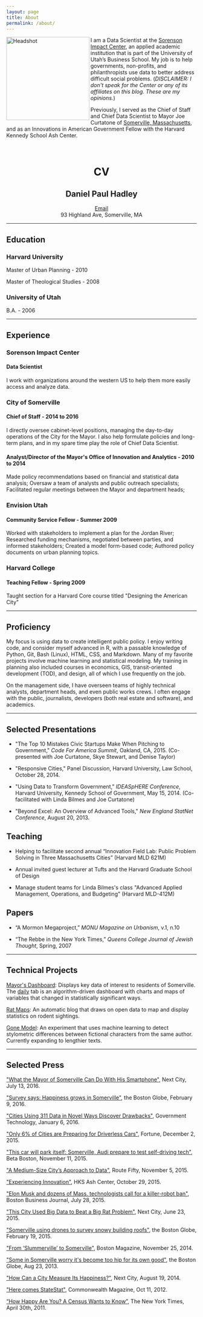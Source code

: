 ```yaml
---
layout: page
title: About
permalink: /about/
---
```


<img src="http://danielphadley.com/images/Daniel_Hadley_2016.jpg" alt="Headshot" style="width: 220px;" align="left"/>

I am a Data Scientist at the [Sorenson Impact Center](http://eccles.utah.edu/sorenson-impact-center/), an applied academic institution that is part of the University of Utah’s Business School. My job is to help governments, non-profits, and philanthropists use data to better address difficult social problems. (*DISCLAIMER: I don't speak for the Center or any of its affiliates on this blog. These are my opinions.*)

Previously, I served as the Chief of Staff and Chief Data Scientist to Mayor Joe Curtatone of [Somerville, Massachusetts](http://www.boston.com/news/globe/magazine/articles/2006/05/14/the_model_city/), and as an Innovations in American Government Fellow with the Harvard Kennedy School Ash Center. 

<br>


<center> <h1>CV</h1> </center>

<center> <h2>Daniel Paul Hadley</h2> </center>
<center> <a href="http://scr.im/32e4">Email</a></center>
<center> 93 Highland Ave, Somerville, MA </center>

****

## Education

### Harvard University

Master of Urban Planning - 2010

Master of Theological Studies - 2008

### University of Utah

B.A. - 2006

<!--- B.A., Middle Eastern Studies: Hebrew - 2006 -->

****

## Experience

### Sorenson Impact Center

#### Data Scientist

I work with organizations around the western US to help them more easily access and analyze data. 

### City of Somerville

#### Chief of Staff - 2014 to 2016

I directly oversee cabinet-level positions, managing the day-to-day operations of the City for the Mayor. I also help formulate policies and long-term plans, and in my spare time play the role of Chief Data Scientist.

#### Analyst/Director of the Mayor's Office of Innovation and Analytics -  2010 to 2014

Made policy recommendations based on financial and statistical data analysis; Oversaw a team of analysts and public outreach specialists; Facilitated regular meetings between the Mayor and department heads;

### Envision Utah

#### Community Service Fellow - Summer 2009

Worked with stakeholders to implement a plan for the Jordan River; Researched funding mechanisms, negotiated between parties, and informed stakeholders; Created a model form-based code; Authored policy documents on urban planning topics.

### Harvard College

#### Teaching Fellow - Spring 2009

Taught section for a Harvard Core course titled "Designing the American City"

****

## Proficiency 

My focus is using data to create intelligent public policy. I enjoy writing code, and consider myself advanced in R, with a passable knowledge of Python, Git, Bash (Linux), HTML, CSS, and Markdown. Many of my favorite projects involve machine learning and statistical modeling. My training in planning also included courses in economics, GIS, transit-oriented development (TOD), and design, all of which I use frequently on the job. 

On the management side, I have overseen teams of highly technical analysts, department heads, and even public works crews. I often engage with the public, journalists, developers (both real estate and software), and academics.  

****

## Selected Presentations

+ "The Top 10 Mistakes Civic Startups Make When Pitching to Government," *Code For America Summit*, Oakland, CA, 2015. (Co-presented with Joe Curtatone, Skye Stewart, and Denise Taylor)

+ "Responsive Cities," Panel Discussion, Harvard University, Law School, October 28, 2014.   

+ "Using Data to Transform Government," *IDEASpHERE Conference*, Harvard University, Kennedy School of Government, May 15, 2014. (Co-facilitated with Linda Bilmes and Joe Curtatone)

+ "Beyond Excel: An Overview of Advanced Tools," *New England StatNet Conference*, August 20, 2013.

## Teaching

+ Helping to facilitate second annual “Innovation Field Lab: Public Problem Solving in Three Massachusetts Cities” (Harvard MLD 621M)

+ Annual invited guest lecturer at Tufts and the Harvard Graduate School of Design

+ Manage student teams for Linda Bilmes's class "Advanced Applied Management, Operations, and Budgeting" (Harvard MLD-412M)

## Papers

+ “A Mormon Megaproject,” *MONU Magazine on Urbanism*, v.1, n.10

+ “The Rebbe in the New York Times,” *Queens College Journal of Jewish Thought*, Spring, 2007

****

## Technical Projects

[Mayor's Dashboard](http://www.somervillema.gov/dashboard/): Displays key data of interest to residents of Somerville. The [daily](http://www.somervillema.gov/dashboard/daily.html) tab is an algorithm-driven dashboard with charts and maps of variables that changed in statistically significant ways.   

[Rat Maps](http://ratmaps.com/): An automatic blog that draws on open data to map and display statistics on rodent sightings.

[Gone Model](http://danielphadley.com/Gone-Girl-Prediction/): An experiment that uses machine learning to detect stylometric differences between fictional characters from the same author. Currently expanding to lengthier texts.  

****

## Selected Press

["What the Mayor of Somerville Can Do With His Smartphone"](https://nextcity.org/daily/entry/mayor-somerville-smartphone-data-open-gov), Next City, July 13, 2016.

["Survey says: Happiness grows in Somerville"](https://www.bostonglobe.com/metro/regionals/north/2016/02/09/survey-says-happiness-grows-somerville/gRVG7rbqhNGFki8OcrSmLI/story.html), the Boston Globe, February 9, 2016.

["Cities Using 311 Data in Novel Ways Discover Drawbacks"](http://www.govtech.com/data/Cities-Using-311-Data-in-Novel-Ways-Discover-Drawbacks.html), Government Technology, January 6, 2016. 

["Only 6% of Cities are Preparing for Driverless Cars"](http://fortune.com/2015/12/02/somerville-driverless-car/), Fortune, December 2, 2015.

["This car will park itself: Somerville, Audi prepare to test self-driving tech"](http://www.betaboston.com/news/2015/11/24/this-car-will-park-itself-somerville-audi-prepare-to-test-self-driving-tech/), Beta Boston, November 11, 2015.

["A Medium-Size City’s Approach to Data"](http://www.routefifty.com/2015/11/somerville-massachusetts-stat-program/123465/), Route Fifty, November 5, 2015.

["Experiencing Innovation"](http://ash.harvard.edu/news/experiencing-innovation), HKS Ash Center, October 29, 2015.

["Elon Musk and dozens of Mass. technologists call for a killer-robot ban"](http://www.bizjournals.com/boston/blog/startups/2015/07/elon-musk-and-dozens-of-mass-technologists-call.html), Boston Business Journal, July 28, 2015.

["This City Used Big Data to Beat a Big Rat Problem"](http://nextcity.org/daily/entry/rat-problem-cities-big-data-solution-somerville-mass), Next City, June 23, 2015.

["Somerville using drones to survey snowy building roofs"](http://www.bostonglobe.com/metro/2015/02/19/somerville-using-drones-survey-snowy-building-roofs/qYXOJ6X3iBaur854JFnuPJ/story.html), the Boston Globe, February 19, 2015.

["From ‘Slummerville’ to Somerville"](http://www.bostonmagazine.com/news/blog/2014/11/25/somerville-video-harvard-kennedy-school/), Boston Magazine, November 25, 2014.

["Some in Somerville worry it's become too hip for its own good"](http://www.bostonglobe.com/lifestyle/style/2013/08/22/some-somerville-worry-become-too-hip-for-its-own-good/Ibas2h5Q5p9MTl82qQ2OwK/story.html), the Boston Globe, Aug 23, 2013.

["How Can a City Measure Its Happiness?"](http://nextcity.org/daily/entry/happiest-cities-well-being-survey-policy), Next City, August 19, 2014.

["Here comes StateStat"](http://commonwealthmagazine.org/politics/002-here-comes-statestat/), Commonwealth Magazine, Oct 11, 2012.

[“How Happy Are You? A Census Wants to Know”](http://www.nytimes.com/2011/05/01/us/01happiness.html?pagewanted=all&_r=0), The New York Times, April 30th, 2011.
  

<!--- 
	Accomplishments 
	### Statistical Analysis
	+ Analyzed survey data and uncovered the link between wellbeing and city services
	+ Found that people in the single stream pilot ranked 2 and 3 SD higher on satisfaction
	+ Demonstrated a link between citation issuance and arrests
	+ Predicted % of residents who generated more waste than 65 gallons using average tonnage plus distribution from data on visible trash. Bought larger bins.
	+ Descriptive and predictive stats for rats. 30% Decrease demonstrated by CausalImpact tool.
	+ Property values
	+ Pedestrian collisions - traffic sign at Highland and Grove
	+ Discovered discrepancy between assessments and building permits
	+ Predicted high school enrollment for coming years
	+ Modeled the age of roadways as a function of PCI
	+ Modeled fire response times for possible station locations and made crucial reccomendations about properties
	+ Estimated the effectiveness of our rodent policies using time-series model with Boston as control

	### Financial Analysis
	+ Did complex financial analysis of streetlights, as well as a 10% audit: 400k savings 
	+ Worked with finance on the analysis of collective bargaining agreements
	+ Used data on tipping fees and CPI to predict price changes in our Waste Management cont.
	+ Championed the road pavement plan. Predicted large savings for preventive maintenance. 

	### Policy Analysis
	+ Capital planning
	+ BLM
	+ Police body cams
	+ Residential parking permit increases
	+ Audi self-driving car focus

	### Cost Savings
	+ Consulting fees: food trucks, streetlights, preventive maintenance, capital planning, etc.
	+ Recommendation: street lights, staffing in Elections (OT), 311, capital planning, postage
	ticket glitch, smart cars, fire station 

	### Accountability
	+ DPW score card, supervision of OT, 311 data, Fire CAD calls, Preventive Maintenance 

	### Hacking
	+ Online payments
	+ Data dashboard
	+ Daily data dumps from 311, ISD, etc
	+ Automated several hours worth of charts and mapping
	+ MCAS visualization 

	### Project Management
	+ Innovation Field Lab with HKS
	+ Audi Urban Innovations
	+ Revamped SomerStat - e.g., more, but shorter meetings
-->

